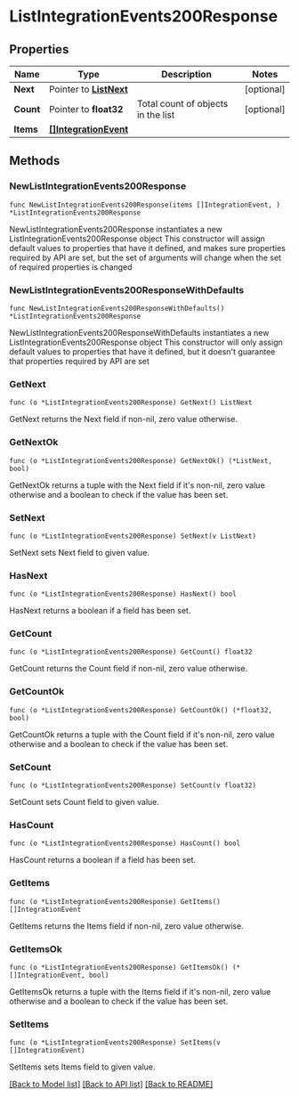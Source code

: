 # ListIntegrationEvents200Response

## Properties

Name | Type | Description | Notes
------------ | ------------- | ------------- | -------------
**Next** | Pointer to [**ListNext**](ListNext.md) |  | [optional] 
**Count** | Pointer to **float32** | Total count of objects in the list | [optional] 
**Items** | [**[]IntegrationEvent**](IntegrationEvent.md) |  | 

## Methods

### NewListIntegrationEvents200Response

`func NewListIntegrationEvents200Response(items []IntegrationEvent, ) *ListIntegrationEvents200Response`

NewListIntegrationEvents200Response instantiates a new ListIntegrationEvents200Response object
This constructor will assign default values to properties that have it defined,
and makes sure properties required by API are set, but the set of arguments
will change when the set of required properties is changed

### NewListIntegrationEvents200ResponseWithDefaults

`func NewListIntegrationEvents200ResponseWithDefaults() *ListIntegrationEvents200Response`

NewListIntegrationEvents200ResponseWithDefaults instantiates a new ListIntegrationEvents200Response object
This constructor will only assign default values to properties that have it defined,
but it doesn't guarantee that properties required by API are set

### GetNext

`func (o *ListIntegrationEvents200Response) GetNext() ListNext`

GetNext returns the Next field if non-nil, zero value otherwise.

### GetNextOk

`func (o *ListIntegrationEvents200Response) GetNextOk() (*ListNext, bool)`

GetNextOk returns a tuple with the Next field if it's non-nil, zero value otherwise
and a boolean to check if the value has been set.

### SetNext

`func (o *ListIntegrationEvents200Response) SetNext(v ListNext)`

SetNext sets Next field to given value.

### HasNext

`func (o *ListIntegrationEvents200Response) HasNext() bool`

HasNext returns a boolean if a field has been set.

### GetCount

`func (o *ListIntegrationEvents200Response) GetCount() float32`

GetCount returns the Count field if non-nil, zero value otherwise.

### GetCountOk

`func (o *ListIntegrationEvents200Response) GetCountOk() (*float32, bool)`

GetCountOk returns a tuple with the Count field if it's non-nil, zero value otherwise
and a boolean to check if the value has been set.

### SetCount

`func (o *ListIntegrationEvents200Response) SetCount(v float32)`

SetCount sets Count field to given value.

### HasCount

`func (o *ListIntegrationEvents200Response) HasCount() bool`

HasCount returns a boolean if a field has been set.

### GetItems

`func (o *ListIntegrationEvents200Response) GetItems() []IntegrationEvent`

GetItems returns the Items field if non-nil, zero value otherwise.

### GetItemsOk

`func (o *ListIntegrationEvents200Response) GetItemsOk() (*[]IntegrationEvent, bool)`

GetItemsOk returns a tuple with the Items field if it's non-nil, zero value otherwise
and a boolean to check if the value has been set.

### SetItems

`func (o *ListIntegrationEvents200Response) SetItems(v []IntegrationEvent)`

SetItems sets Items field to given value.



[[Back to Model list]](../README.md#documentation-for-models) [[Back to API list]](../README.md#documentation-for-api-endpoints) [[Back to README]](../README.md)


